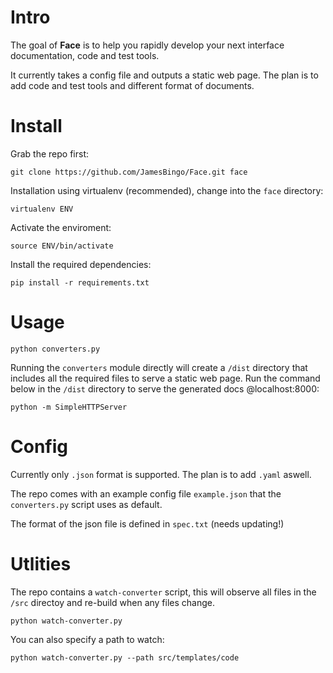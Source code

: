 # Intro

The goal of **Face** is to help you rapidly develop your next interface documentation, code and test tools.

It currently takes a config file and outputs a static web page. The plan is to add code and test tools and different format of documents.

# Install

Grab the repo first:

```
git clone https://github.com/JamesBingo/Face.git face

```

Installation using virtualenv (recommended), change into the `face` directory:

```
virtualenv ENV
```

Activate the enviroment:

```
source ENV/bin/activate
```

Install the required dependencies:

```
pip install -r requirements.txt
```

# Usage


```
python converters.py
```

Running the `converters` module directly will create a `/dist` directory that includes all the required files to serve a static web page. Run the command below in the `/dist` directory to serve the generated docs @localhost:8000: 

```
python -m SimpleHTTPServer
```

# Config

Currently only `.json` format is supported. The plan is to add `.yaml` aswell. 

The repo comes with an example config file `example.json` that the `converters.py` script uses as default.

The format of the json file is defined in `spec.txt` (needs updating!)


# Utlities

The repo contains a `watch-converter` script, this will observe all files in the `/src` directoy and re-build when any files change. 

```
python watch-converter.py
```

You can also specify a path to watch:

```
python watch-converter.py --path src/templates/code
```
